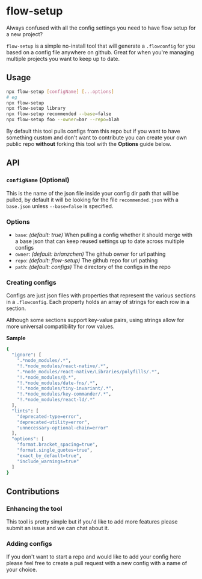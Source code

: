 # flow-setup
Always confused with all the config settings you need to have flow setup for a new project?

`flow-setup` is a simple no-install tool that will generate a `.flowconfig` for you based on a config file anywhere on github. Great for when you're managing multiple projects you want to keep up to date.

## Usage

``` bash
npx flow-setup [configName] [...options]
# eg
npx flow-setup
npx flow-setup library
npx flow-setup recommended --base=false
npx flow-setup foo --owner=bar --repo=blah
```

By default this tool pulls configs from this repo but if you want to have something custom and don't want to contribute you can create your own public repo **without** forking this tool with the **Options** guide below.

## API

### `configName` (Optional)

This is the name of the json file inside your config dir path that will be pulled, by default it will be looking for the file `recommended.json` with a `base.json` unless `--base=false` is specified.

### Options

- `base`: *(default: true)* When pulling a config whether it should merge with a base json that can keep reused settings up to date across multiple configs
- `owner`: *(default: brianzchen)* The github owner for url pathing
- `repo`: *(default: flow-setup)* The github repo for url pathing
- `path`: *(default: configs)* The directory of the configs in the repo

### Creating configs

Configs are just json files with properties that represent the various sections in a `.flowconfig`. Each property holds an array of strings for each row in a section.

Although some sections support key-value pairs, using strings allow for more universal compatibility for row values.

**Sample**
```sh
{
  "ignore": [
    ".*node_modules/.*",
    "!.*node_modules/react-native/.*",
    ".*node_modules/react-native/Libraries/polyfills/.*",
    "!.*node_modules/@.*",
    "!.*node_modules/date-fns/.*",
    "!.*node_modules/tiny-invariant/.*",
    "!.*node_modules/key-commander/.*",
    "!.*node_modules/react-ld/.*"
  ],
  "lints": [
    "deprecated-type=error",
    "deprecated-utility=error",
    "unnecessary-optional-chain=error"
  ],
  "options": [
    "format.bracket_spacing=true",
    "format.single_quotes=true",
    "exact_by_default=true",
    "include_warnings=true"
  ]
}
```

## Contributions

### Enhancing the tool

This tool is pretty simple but if you'd like to add more features please submit an issue and we can chat about it.

### Adding configs

If you don't want to start a repo and would like to add your config here please feel free to create a pull request with a new config with a name of your choice.
